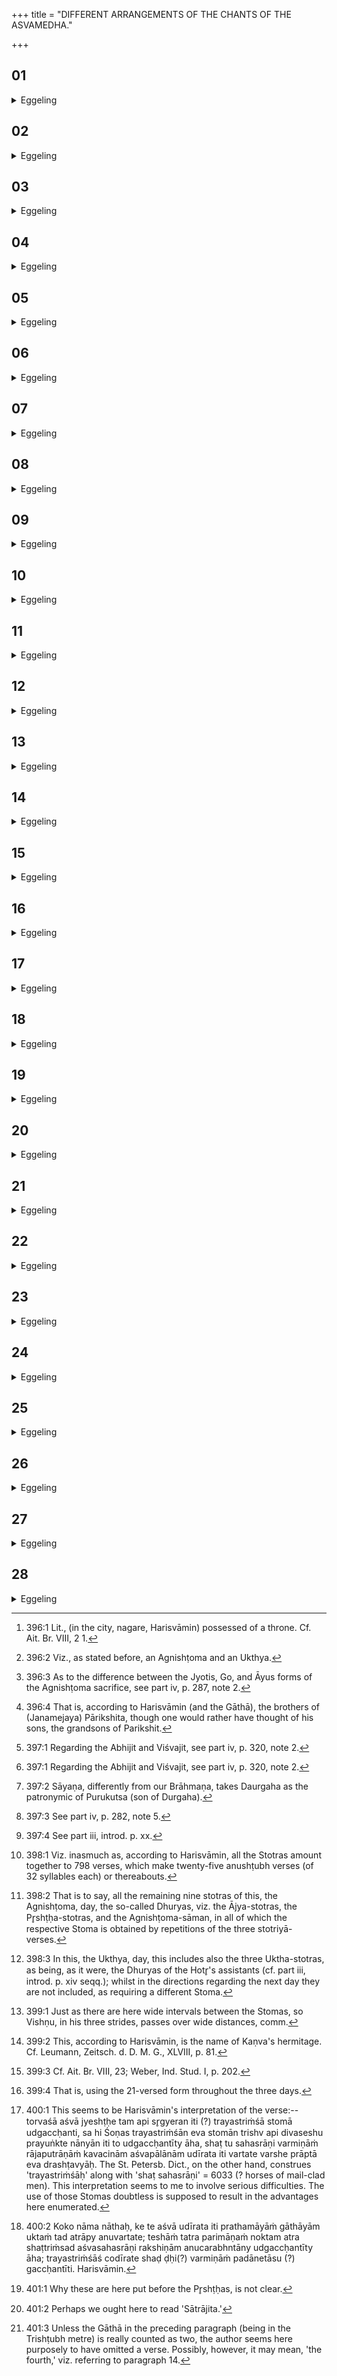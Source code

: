 +++
title = "DIFFERENT ARRANGEMENTS OF THE CHANTS OF THE ASVAMEDHA."

+++


##  01
<details><summary>Eggeling</summary>

1. Now, Indrota Daivāpa Śaunaka once performed this sacrifice for Janamejaya Pārikshita, and by performing it he extinguished all evil-doing, all Brahman-slaughter; and, verily, he who performs the Aśvamedha extinguishes (the guilt incurred by) all evil-doing, all Brahman-slaughter.
</details>

##  02
<details><summary>Eggeling</summary>

2. It is of this, indeed, that the Gāthā (strophe) sings,--'In Āsandīvat [^egg_1029], Janamejaya bound for the gods a black-spotted, grain-eating horse, adorned with a golden ornament and with yellow garlands.'

[^egg_1029]: 396:1 Lit., (in the city, nagare, Harisvāmin) possessed of a throne. Cf. Ait. Br. VIII, 2 1.
</details>

##  03
<details><summary>Eggeling</summary>

3. [There are] those same first two days [^egg_1030], and a Jyotis [^egg_1031] Atirātra: therewith (they sacrificed) for Bhīmasena;--those same first two days, and a Go Atirātra: therewith (they sacrificed) for Ugrasena;--those same first two days, and an Āyus Atirātra: therewith (they sacrificed) for Śrutasena. These are the Pārikshitīyas [^egg_1032], and it is of this that the Gāthā sings,--'The righteous Pārikshitas, performing horse-sacrifices, by their righteous work did away with sinful work one after another.'

[^egg_1030]: 396:2 Viz., as stated before, an Agnishṭoma and an Ukthya.

[^egg_1031]: 396:3 As to the difference between the Jyotis, Go, and Āyus forms of the Agnishṭoma sacrifice, see part iv, p. 287, note 2.

[^egg_1032]: 396:4 That is, according to Harisvāmin (and the Gāthā), the brothers of (Janamejaya) Pārikshita, though one would rather have thought of his sons, the grandsons of Parikshit.
</details>

##  04
<details><summary>Eggeling</summary>

4. Those same first two days, and an Abhijit [^egg_1033] Atirātra,--therewith Para Āṭnāra, the Kausalya king, once sacrificed: it is of this that Gāthā sings,--'Aṭnāra's son, the Kausalya Para, Hairaṇyanābha, caused a horse, meet for sacrifice, to be bound, and gave away the replete regions.'

[^egg_1033]: 397:1 Regarding the Abhijit and Viśvajit, see part iv, p. 320, note 2.
</details>

##  05
<details><summary>Eggeling</summary>

5. Those same first two days, and a Viśvajit [^egg_1033] Atirātra,--therewith Purukutsa, the Aikshvāka king, once on a time performed a horse (daurgaha)-sacrifice, whence it is of this that the R̥shi sings (R̥g-v. IV, 42, 8),--'These, the seven R̥shis, were then our fathers when Daurgaha [^egg_1034] was bound.'

[^egg_1033]: 397:1 Regarding the Abhijit and Viśvajit, see part iv, p. 320, note 2.

[^egg_1034]: 397:2 Sāyaṇa, differently from our Brāhmaṇa, takes Daurgaha as the patronymic of Purukutsa (son of Durgaha).
</details>

##  06
<details><summary>Eggeling</summary>

6. Those same first two days, and a Mahāvrata [^egg_1035] Atirātra,--therewith Marutta Āvikshita, the Āyogava king, once performed sacrifice; whence the Maruts became his guards-men, Agni his chamberlain, and the Viśve Devāḥ his counsellors: it is of this that the Gāthā sings,--'The Maruts dwelt as guards-men in Marutta Āvikshita's house, Agni as his chamberlain, and the Viśve Devāḥ as his counsellors.' And, verily, the Maruts become the guards-men, Agni the chamberlain, and the Viśve Devāḥ the counsellors of him who performs the horse-sacrifice.

[^egg_1035]: 397:3 See part iv, p. 282, note 5.
</details>

##  07
<details><summary>Eggeling</summary>

7. Those same first two days, and an Aptoryāma [^egg_1036] Atirātra,--it was therewith that Kraivya, the Pāñcāla king, once performed sacrifice,--for Krivis they formerly called the Pañcālas: it is of this that the Gāthā sings,--'At Parivakrā, the

[^egg_1036]: 397:4 See part iii, introd. p. xx.

 Pāñcāla overlord of the Krivis seized a horse, meet for sacrifice, with offering-gifts of a hundred thousand (head of cattle).'
</details>

##  08
<details><summary>Eggeling</summary>

8. And a second (Gāthā),--'A thousand myriads there were, and five-and-twenty hundreds, which the Brāhmaṇas of the Pañcālas from every quarter divided between them.'
</details>

##  09
<details><summary>Eggeling</summary>

9. The Agnishṭoma in the Trivr̥t (stoma); the Ukthya in the Pañcadaśa; and the third day, with the Uktha (stotras), in the Saptadaśa; the Shoḍaśin (stotra) in the Ekaviṁśa, the night (stotras) in the Pañcadaśa, and the Sandhi (stotra) in the Trivr̥t,--this is the (sacrifice) resulting in the Anushṭubh [^egg_1037]: it is therewith that sacrifice was performed by Dhvasan Dvaitavana, the king of the Matsyas, where there is the lake Dvaitavana; and it is of this that the Gāthā sings,--'Fourteen steeds did king Dvaitavana, victorious in battle, bind for Indra Vr̥trahan, whence the lake Dvaitavana (took its name).'

[^egg_1037]: 398:1 Viz. inasmuch as, according to Harisvāmin, all the Stotras amount together to 798 verses, which make twenty-five anushṭubh verses (of 32 syllables each) or thereabouts.
</details>

##  10
<details><summary>Eggeling</summary>

10. The (three) Pavamāna (stotras) in the Caturviṁśa (stoma), and (those performed) by repetitions [^egg_1038] in the Trivr̥t; the Pavamānas in the Katuścatvāriṁśa (44-versed stoma), and (those performed) by repetition [^egg_1039] in the Ekaviṁśa; the Pavamānas in

[^egg_1038]: 398:2 That is to say, all the remaining nine stotras of this, the Agnishṭoma, day, the so-called Dhuryas, viz. the Ājya-stotras, the Pr̥shṭḥa-stotras, and the Agnishṭoma-sāman, in all of which the respective Stoma is obtained by repetitions of the three stotriyā-verses.

[^egg_1039]: 398:3 In this, the Ukthya, day, this includes also the three Uktha-stotras, as being, as it were, the Dhuryas of the Hotr̥'s assistants  (cf. part iii, introd. p. xiv seqq.); whilst in the directions regarding the next day they are not included, as requiring a different Stoma.

the Ashṭācatvāriṁśa (48), and (those performed) by repetition in the Trayastriṁśa (33) up to the Agnishṭoma-sāman, the Uktha (stotras) in the Dvātriṁśa (32), the Shoḍaśin in the Ekaviṁśa, the night (stotras) in the Pañcadaśa, and the Sandhi (stotra) in the Trivr̥t
</details>

##  11
<details><summary>Eggeling</summary>

11. Suchlike is Vishṇu's striding [^egg_1040],--it was therewith that Bharata Dauḥshanti once performed sacrifice, and attained that wide sway which now belongs to the Bharatas: it is of this that the Gāthā sings,--'Seventy-eight steeds did Bharata Dauḥshanti bind for the Vr̥tra-slayer on the Yamunā, and fifty-five near the Gaṅgā.'

[^egg_1040]: 399:1 Just as there are here wide intervals between the Stomas, so Vishṇu, in his three strides, passes over wide distances, comm.
</details>

##  12
<details><summary>Eggeling</summary>

12. And a second (Gāthā),--'Having bound a hundred and thirty-three horses, meet for sacrifice, king Saudyumni, more shifty, overcame the other shiftless ones.'
</details>

##  13
<details><summary>Eggeling</summary>

13. And a third,--'At Nāḍapit [^egg_1041], the Apsaras Śakuntalā conceived Bharata, who, after conquering the whole earth, brought to Indra more than a thousand horses, meet for sacrifice.'

[^egg_1041]: 399:2 This, according to Harisvāmin, is the name of Kaṇva's hermitage. Cf. Leumann, Zeitsch. d. D. M. G., XLVIII, p. 81.
</details>

##  14
<details><summary>Eggeling</summary>

14. And a fourth [^egg_1042],--'The greatness of Bharata neither the men before nor those after him attained, nor did the five (tribes of) men, even as a mortal man (does not touch) the sky with his arms.'

[^egg_1042]: 399:3 Cf. Ait. Br. VIII, 23; Weber, Ind. Stud. I, p. 202.
</details>

##  15
<details><summary>Eggeling</summary>

15. With the Ekaviṁśa-stoma [^egg_1043] Rishabha Yājñatura,

[^egg_1043]: 399:4 That is, using the 21-versed form throughout the three days.

king of the Śviknas, performed sacrifice: it is of this that the Gāthā sings,--'When Rishabha Yājñatura was sacrificing, the Brahman-folk, having received wealth at the Aśvamedha, divided the offering-gifts between them.'
</details>

##  16
<details><summary>Eggeling</summary>

16. With the Trayastriṁśa-stoma Śoṇa Sātrāsāha, the Pāñcāla king, performed sacrifice: it is of this that the Gāthā sings,--'When Sātrāsāha performs the horse-sacrifice, the Trayastriṁśa (stomas) come forth as (Taurvaśa) horses, and six thousand mail-clad men [^egg_1044].

[^egg_1044]: 400:1 This seems to be Harisvāmin's interpretation of the verse:--torvaśā aśvā jyeshṭḥe tam api sr̥gyeran iti (?) trayastriṁśā stomā udgaccḥanti, sa hi Śoṇas trayastriṁśān eva stomān trishv api divaseshu prayuṅkte nānyān iti to udgaccḥantīty āha, shaṭ tu sahasrāṇi varmiṇāṁ rājaputrāṇāṁ kavacinām aśvapālānām udīrata iti vartate varshe prāptā eva drashṭavyāḥ. The St. Petersb. Dict., on the other hand, construes 'trayastriṁśāḥ' along with 'shaṭ sahasrāṇi' = 6033 (? horses of mail-clad men). This interpretation seems to me to involve serious difficulties. The use of those Stomas doubtless is supposed to result in the advantages here enumerated.
</details>

##  17
<details><summary>Eggeling</summary>

17. And a second (Gāthā),--'At the sacrifice of thee, Koka's father, the Trayastriṁśa (stomas) come forth, each as six times six thousand [^egg_1045] (horses), and six thousand mail-clad men.'

[^egg_1045]: 400:2 Koko nāma nāthaḥ, ke te aśvā udīrata iti prathamāyāṁ gāthāyām uktaṁ tad atrāpy anuvartate; teshāṁ tatra parimāṇaṁ noktam atra shaṭtriṁsad aśvasahasrāṇi rakshiṇām anucarabhntāny udgaccḥantīty āha; trayastriṁśāś codīrate shaḍ ḍḥi(?) varmiṇāṁ padānetāsu (?) gaccḥantīti. Harisvāmin.
</details>

##  18
<details><summary>Eggeling</summary>

18. And a third,--'When Sātrāsāha, the Pāñcāla king, was sacrificing, wearing beautiful garlands, Indra revelled in Soma, and the Brāhmaṇas became satiated with wealth.'
</details>

##  19
<details><summary>Eggeling</summary>

19. Śatānīka Sātrājita performed the Govinata (form of Aśvamedha), after taking away the

horse of the Kāśya (king); and since that time the Kāśis do not keep up the (sacrificial) fires, saying, 'The Soma-drink has been taken from us.'
</details>

##  20
<details><summary>Eggeling</summary>

20. The mode (of chanting) for this (Govinata form) is:--the Pavamāna (stotras) in the Caturviṁśa (stoma), and (those chanted) by repetitions in the Trivr̥t;--the Pavamānas in the Catuścatvāriṁśa, the Ājya (stotras) in the Ekaviṁśa, the Ukthas [^egg_1046] In the Triṇava, the Pr̥shṭḥas in the Ekaviṁśa;--the Pavamānas in the Shaṭtriṁśa (36-versed), and (those chanted) by repetitions in the Trayastriṁśa (33) up to the Agnishṭoma-sāman, the Ukthas in the Ekaviṁśa, the Shoḍaśin in the Ekaviṁśa, the night (stotras) in the Pañcadaśa, and the Sandhi (stotra) in the Trivr̥t.

[^egg_1046]: 401:1 Why these are here put before the Pr̥shṭḥas, is not clear.
</details>

##  21
<details><summary>Eggeling</summary>

21. It is of this that the Gāthā sings,--'Śatānīka Sātrājita seized a sacrificial horse, in the neighbourhood, the sacrifice of the Kāśis, even as Bharata (seized that) of the Satvats.'
</details>

##  22
<details><summary>Eggeling</summary>

22. And a second,--'The mighty Śatānīka, having seized, in the neighbourhood, Dhr̥tarāshṭra's white sacrificial horse, roaming at will in its tenth month, Śatānīka [^egg_1047] performed the Govinata-sacrifice.'

[^egg_1047]: 401:2 Perhaps we ought here to read 'Sātrājita.'
</details>

##  23
<details><summary>Eggeling</summary>

23. And a fourth [^egg_1048],--'The greatness of the Bharatas neither the men before nor those after them attained, nor did the seven (tribes of) men, even as a mortal man (does not touch) the sky with his flanks.'

[^egg_1048]: 401:3 Unless the Gāthā in the preceding paragraph (being in the Trishṭubh metre) is really counted as two, the author seems here purposely to have omitted a verse. Possibly, however, it may mean, 'the fourth,' viz. referring to paragraph 14.
</details>

##  24
<details><summary>Eggeling</summary>

24. Now as to the sacrificial gifts. Whatever there is towards the middle of the kingdom other than the land, the men, and the property of the Brāhmaṇa, of that the eastern region belongs to the Hotr̥, the southern to the Brahman, the western to the Adhvaryu, the northern to the Udgātr̥; and the Hotr̥kas share this along with them.
</details>

##  25
<details><summary>Eggeling</summary>

25. When the Udayanīyā (completing offering) is finished, he seizes twenty-one barren cows, sacred to Mitra-Varuṇa, the Viśve Devāḥ, and Br̥haspati, with the view of his gaining those deities. And the reason why those sacred to Br̥haspati come last is that Br̥haspati is the Brahman (n.), and he thus establishes himself finally in the Brahman.
</details>

##  26
<details><summary>Eggeling</summary>

26. And as to their being twenty-one of them,--the twenty-one-fold is he who shines yonder: twelve months, five seasons, these three worlds, and yonder sun as the twenty-first--this consummation (he thereby obtains).
</details>

##  27
<details><summary>Eggeling</summary>

27. When the Udavasānīyā (closing offering) is completed, they give, for a sacrificial gift, four women, with a maiden as the fifth, and four hundred female attendants according to agreement.
</details>

##  28
<details><summary>Eggeling</summary>

28. And during the following year he performs the animal sacrifices of the seasons,--six (victims) sacred to Agni in the spring, six to Indra in the summer, six to Parjanya, or to the Maruts, in the rainy season, six to Mitra and Varuṇa in the autumn, six to Indra and Vishṇu in the winter, and six to Indra and Br̥haspati in the dewy season,--six seasons are a year: in the seasons, in the year, he thus establishes himself. These amount to thirty-six animals,--the Br̥hatī (metre) consists of thirty-six syllables, and the heavenly world is established

upon the Br̥hatī: and thus he finally establishes himself, by means of the Br̥hatī metre, in the heavenly world.
</details>